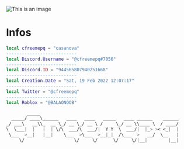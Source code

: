![This is an image](https://cdn.discordapp.com/attachments/980501992642318366/990306415929327646/utiliser-gifs-08.gif)

# Infos  
```lua
local cfreemepq = "casanova"                                           
---------------------------
local Discord.Username = "@cfreemepq#7056" 
---------------------------
local Discord.ID = "944565807940251668"
---------------------------
local Creation.Date = "Sat, 19 Feb 2022 12:07:17"
---------------------------
local Twitter = "@cfreemepq"
---------------------------
local Roblox = "@BALAONOOB"
```
```css
        _____                                                     
  _____/ ____\______   ____   ____   _____   ____ ______    ______
_/ ___\   __\\_  __ \_/ __ \_/ __ \ /     \_/ __ \\____ \  / ____/
\  \___|  |   |  | \/\  ___/\  ___/|  Y Y  \  ___/|  |_> >< <_|  |
 \___  >__|   |__|    \___  >\___  >__|_|  /\___  >   __/  \__   |
     \/                   \/     \/      \/     \/|__|        |__|
```

